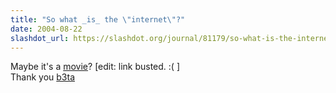```yaml
---
title: "So what _is_ the \"internet\"?"
date: 2004-08-22
slashdot_url: https://slashdot.org/journal/81179/so-what-is-the-internet
---
```


<p>Maybe it's a <a href="http://www.bsd-unix.net/seitz/funny/RvB_NYC2.mov">movie</a>? [edit: link busted.<nobr> </nobr>:(  ]<br>Thank you <a href="http://b3ta.com/newsletter/issue148/">b3ta</a></p>

